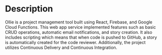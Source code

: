 # Description
Ollie is a project management tool built using React, Firebase, and Google Cloud Functions. This web app service implemented features such as basic CRUD operations, automatic email notifications, and story creation. It also includes scripting which means that when code is pushed to GitHub, a story is automatically created for the code reviewer. Additionally, the project utilizes Continuous Delivery and Continuous Integration.

